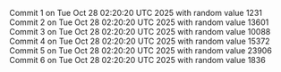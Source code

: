 Commit 1 on Tue Oct 28 02:20:20 UTC 2025 with random value 1231
Commit 2 on Tue Oct 28 02:20:20 UTC 2025 with random value 13601
Commit 3 on Tue Oct 28 02:20:20 UTC 2025 with random value 10088
Commit 4 on Tue Oct 28 02:20:20 UTC 2025 with random value 15372
Commit 5 on Tue Oct 28 02:20:20 UTC 2025 with random value 23906
Commit 6 on Tue Oct 28 02:20:20 UTC 2025 with random value 1836
